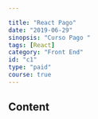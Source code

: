 ```yaml
---

title: "React Pago"
date: "2019-06-29"
sinopsis: "Curso Pago "
tags: [React]
category: "Front End"
id: "c1"
type: "paid"
course: true
---
```


##  Content